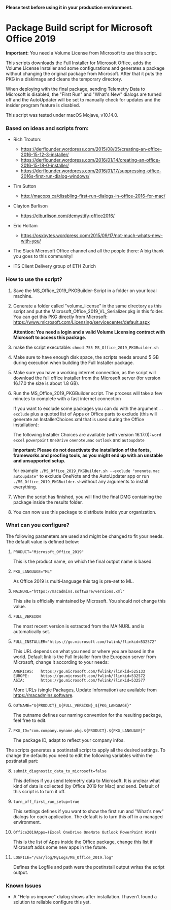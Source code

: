 **Please test before using it in your production environment.**


# Package Build script for Microsoft Office 2019

**Important:** You need a Volume License from Microsoft to use this script.

This scripts downloads the Full Installer for Microsoft Office, adds the Volume License Installer and some configurations and generates a package without changing the original package from Microsoft. After that it puts the PKG in a diskimage and cleans the temporary directory.

When deploying with the final package, sending Telemetry Data to Microsoft is disabled, the "First Run" and "What's New" dialogs are turned off and the AutoUpdater will be set to manually check for updates and the insider program feature is disabled.

This script was tested under macOS Mojave, v10.14.0.


### Based on ideas and scripts from:

- Rich Trouton:
  - https://derflounder.wordpress.com/2015/08/05/creating-an-office-2016-15-12-3-installer/
  - https://derflounder.wordpress.com/2016/01/14/creating-an-office-2016-15-18-0-installer/
  - https://derflounder.wordpress.com/2016/01/17/suppressing-office-2016s-first-run-dialog-windows/

- Tim Sutton
  - http://macops.ca/disabling-first-run-dialogs-in-office-2016-for-mac/

- Clayton Burlison
  - https://clburlison.com/demystify-office2016/
 
- Eric Holtam
  - https://osxbytes.wordpress.com/2015/09/17/not-much-whats-new-with-you/

- The Slack Microsoft Office channel and all the people there: A big thank you goes to this community!

- ITS Client Delivery group of ETH Zurich
 
### How to use the script?

1.	Save the MS_Office_2019_PKGBuilder-Script in a folder on your local machine.

2.	Generate a folder called "volume_license" in the same directory as this script and put the Microsoft_Office_2019_VL_Serializer.pkg in this folder. You can get this PKG directly from Microsoft: https://www.microsoft.com/Licensing/servicecenter/default.aspx
	
	**Attention: You need a login and a valid Volume Licensing contract with Microsoft to access this package.** 

3.	make the script executable:
	`chmod 755 MS_Office_2019_PKGBuilder.sh`
	
4.	Make sure to have enough disk space, the scripts needs around 5 GB during execution when building the Full Installer package.

5.	Make sure you have a working internet connection, as the script will download the full office installer from the Microsoft server (for version 16.17.0 the size is about 1.8 GB).

6.	Run the MS_Office_2019_PKGBuilder script.
	The process will take a few minutes to complete with a fast internet connection

	If you want to exclude some packages you can do with the argument `--exclude` plus a quoted list of Apps or Office parts to exclude (this will generate an InstallerChoices.xml that is used during the Office installation):
	
	The following Installer Choices are available (with version 16.17.0):
	`word` `excel` `powerpoint` `OneDrive` `onenote.mac` `outlook` and `autoupdate`

	**Important: Please do not deactivate the installation of the fonts, frameworks and proofing tools, as you might end up with an unstable and unsupported setup.**

	for example `./MS_Office_2019_PKGBuilder.sh --exclude "onenote.mac autoupdate"` to exclude OneNote and the AutoUpdater app or run `./MS_Office_2019_PKGBuilder.sh`without any arguments to install everything.
	
7.	When the script has finished, you will find the final DMG containing the package inside the results folder.

8.	You can now use this package to distribute inside your organization.


### What can you configure?

The following parameters are used and might be changed to fit your needs. The default value is defined below:

1.	`PRODUCT="Microsoft_Office_2019"`

	This is the product name, on which the final output name is based.

2.	`PKG_LANGUAGE="ML"`
	
	As Office 2019 is multi-language this tag is pre-set to ML.

3.	`MAINURL="https://macadmins.software/versions.xml"`
	
	This site is officially maintained by Microsoft.
	You should not change this value.

4.	`FULL_VERSION`
	
	The most recent version is extracted from the MAINURL and is automatically set.

5.	`FULL_INSTALLER="https://go.microsoft.com/fwlink/?linkid=532572"`
	
	This URL depends on what you need or where you are based in the world. Default link is the Full Installer from the European server from Microsoft, change it according to your needs:

		AMERICAS:	https://go.microsoft.com/fwlink/?linkid=525133
		EUROPE:		https://go.microsoft.com/fwlink/?linkid=532572
		ASIA:		https://go.microsoft.com/fwlink/?linkid=532577
		
	More URLs (single Packages, Update Information) are available from https://macadmins.software.
	
6.	`OUTNAME="${PRODUCT}_${FULL_VERSION}_${PKG_LANGUAGE}"`
	
	The outname defines our naming convention for the resulting package, feel free to edit.

7.	`PKG_ID="com.company.myname.pkg.${PRODUCT}.${PKG_LANGUAGE}"`
	
	The package ID, adapt to reflect your company infos.


The scripts generates a postinstall script to apply all the desired settings. To change the defaults you need to edit the following variables within the postinstall part:

8.	`submit_diagnostic_data_to_microsoft=false`
	
	This defines if you send telemetry data to Microsoft. It is unclear what kind of data is collected (by Office 2019 for Mac) and send. Default of this script is to turn it off.
	
9.	`turn_off_first_run_setup=true`
	
	This settings defines if you want to show the first run and "What's new" dialogs for each application. The default is to turn this off in a managed environment.

10.	`Office2019Apps=(Excel OneDrive OneNote Outlook PowerPoint Word)`
	
	This is the list of Apps inside the Office package, change this list if Microsoft adds some new apps in the future.

11.	`LOGFILE="/var/log/MyLogs/MS_Office_2019.log"`
	
	Defines the Logfile and path were the postinstall output writes the script output.


### Known Issues
- A "Help us improve" dialog shows after installation. I haven't found a solution to reliable configure this yet.
